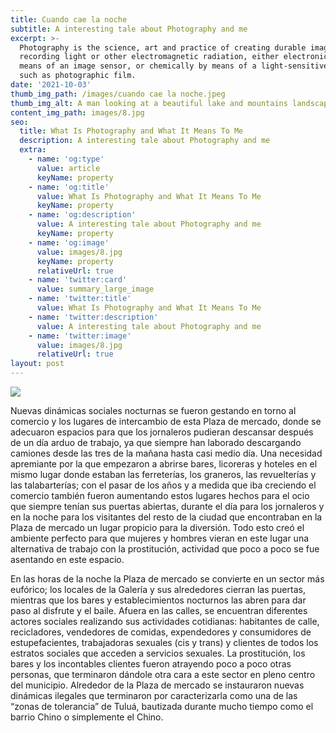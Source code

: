 ```yaml
---
title: Cuando cae la noche
subtitle: A interesting tale about Photography and me
excerpt: >-
  Photography is the science, art and practice of creating durable images by
  recording light or other electromagnetic radiation, either electronically by
  means of an image sensor, or chemically by means of a light-sensitive material
  such as photographic film.
date: '2021-10-03'
thumb_img_path: /images/cuando cae la noche.jpeg
thumb_img_alt: A man looking at a beautiful lake and mountains landscape in Switzerland
content_img_path: images/8.jpg
seo:
  title: What Is Photography and What It Means To Me
  description: A interesting tale about Photography and me
  extra:
    - name: 'og:type'
      value: article
      keyName: property
    - name: 'og:title'
      value: What Is Photography and What It Means To Me
      keyName: property
    - name: 'og:description'
      value: A interesting tale about Photography and me
      keyName: property
    - name: 'og:image'
      value: images/8.jpg
      keyName: property
      relativeUrl: true
    - name: 'twitter:card'
      value: summary_large_image
    - name: 'twitter:title'
      value: What Is Photography and What It Means To Me
    - name: 'twitter:description'
      value: A interesting tale about Photography and me
    - name: 'twitter:image'
      value: images/8.jpg
      relativeUrl: true
layout: post
---
```

![](/images/cuando%20cae%20la%20noche.jpeg)

Nuevas dinámicas sociales nocturnas se fueron gestando en torno al comercio y los lugares de intercambio de esta Plaza de mercado, donde se adecuaron espacios para que los jornaleros pudieran descansar después de un día arduo de trabajo, ya que siempre han laborado descargando camiones desde las tres de la mañana hasta casi medio día. Una necesidad apremiante por la que empezaron a abrirse bares, licoreras y hoteles en el mismo lugar donde estaban las ferreterías, los graneros, las revuelterías y las talabarterías; con el pasar de los años y a medida que iba creciendo el comercio también fueron aumentando estos lugares hechos para el ocio que siempre tenían sus puertas abiertas, durante el día para los jornaleros y en la noche para los visitantes del resto de la ciudad que encontraban en la Plaza de mercado un lugar propicio para la diversión. Todo esto creó el ambiente perfecto para que mujeres y hombres vieran en este lugar una alternativa de trabajo con la prostitución, actividad que poco a poco se fue asentando en este espacio.


En las horas de la noche la Plaza de mercado se convierte en un sector más eufórico; los locales de la Galería y sus alrededores cierran las puertas, mientras que los bares y establecimientos nocturnos las abren para dar paso al disfrute y el baile. Afuera en las calles, se encuentran diferentes actores sociales realizando sus actividades cotidianas: habitantes de calle, recicladores, vendedores de comidas, expendedores y consumidores de estupefacientes, trabajadoras sexuales (cis y trans) y clientes de todos los estratos sociales que acceden a servicios sexuales. La prostitución, los bares y los incontables clientes fueron atrayendo poco a poco otras personas, que terminaron dándole otra cara a este sector en pleno centro del municipio. Alrededor de la Plaza de mercado se instauraron nuevas dinámicas ilegales que terminaron por caracterizarla como una de las “zonas de tolerancia” de Tuluá, bautizada durante mucho tiempo como el barrio Chino o simplemente el Chino.
